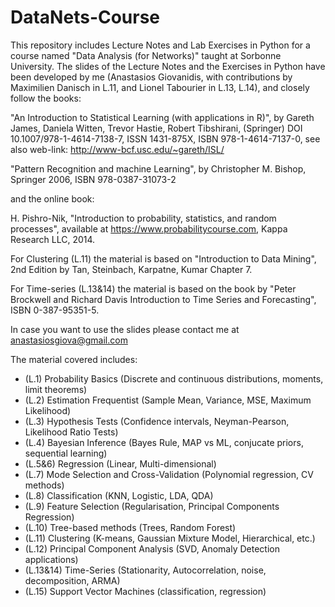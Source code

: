 # DataNets-Course
This repository includes Lecture Notes and Lab Exercises in Python for a course named "Data Analysis (for Networks)" taught at Sorbonne University. 
The slides of the Lecture Notes and the Exercises in Python have been developed by me (Anastasios Giovanidis, with contributions by Maximilien Danisch in L.11, and Lionel Tabourier in L.13, L.14), and closely follow the books:

"An Introduction to Statistical Learning (with applications in R)", by Gareth James, Daniela Witten, Trevor Hastie, Robert Tibshirani, (Springer) DOI 10.1007/978-1-4614-7138-7, ISSN 1431-875X, ISBN 978-1-4614-7137-0, see also web-link: http://www-bcf.usc.edu/~gareth/ISL/

"Pattern Recognition and machine Learning", by Christopher M. Bishop, Springer 2006, ISBN 978-0387-31073-2

and the online book:

H. Pishro-Nik, "Introduction to probability, statistics, and random processes", available at https://www.probabilitycourse.com, Kappa Research LLC, 2014.

For Clustering (L.11) the material is based on "Introduction to Data Mining", 2nd Edition by Tan, Steinbach, Karpatne, Kumar Chapter 7.

For Time-series (L.13&14) the material is based on the book by "Peter Brockwell and Richard Davis
Introduction to Time Series and Forecasting", ISBN 0-387-95351-5.

In case you want to use the slides please contact me at anastasiosgiova@gmail.com

The material covered includes:
- (L.1) Probability Basics (Discrete and continuous distributions, moments, limit theorems)
- (L.2) Estimation Frequentist (Sample Mean, Variance, MSE, Maximum Likelihood)
- (L.3) Hypothesis Tests (Confidence intervals, Neyman-Pearson, Likelihood Ratio Tests)
- (L.4) Bayesian Inference (Bayes Rule, MAP vs ML, conjucate priors, sequential learning)
- (L.5&6) Regression (Linear, Multi-dimensional)
- (L.7) Mode Selection and Cross-Validation (Polynomial regression, CV methods)
- (L.8) Classification (KNN, Logistic, LDA, QDA)
- (L.9) Feature Selection (Regularisation, Principal Components Regression)
- (L.10) Tree-based methods (Trees, Random Forest)
- (L.11) Clustering (K-means, Gaussian Mixture Model, Hierarchical, etc.)
- (L.12) Principal Component Analysis (SVD, Anomaly Detection applications)
- (L.13&14) Time-Series (Stationarity, Autocorrelation, noise, decomposition, ARMA)
- (L.15) Support Vector Machines (classification, regression)
